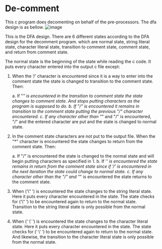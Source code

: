 # De-comment
This c program does decomenting on behalf of the pre-processors.
The dfa design is as bellow.
![image](https://user-images.githubusercontent.com/93342851/200265043-a94ab539-d828-4f6e-9d8e-21922736720a.png)

This is the DFA design. There are 6 different states according to the DFA design for the decomment program. which are normal state, string literal state, character literal state, transition to comment state, comment state, and return from comment state.

The normal state is the beginning of the state while reading the c code. It puts every character entered into the output c file except:
1. When the ‘/’ character is encountered since it is a way to enter into the comment state the state is changed to transition to the comment state. Then:
    
    a. If "*" is encountered in the transition to comment state the state changes to comment state. And stops putting characters as the program is supposed to do. 
    b. If "/" is encountered it remains in transition to the comment state putting the previous "/" character encountered. 
    c. If any character other than "*" and "/" is encountered, "/" and the entered character are put and the state is changed to normal state.
   
2. In the comment state characters are not put to the output file. When the "*" character is encountered the state changes to return from the comment state. Then:

    a. If "/" is encountered the state is changed to the normal state and will begin putting characters as specified in 1. 
    b. If ‘*’ is encountered the state remains in return from the comment state since if ‘/’ is encountered in the next iteration the state could change to normal state. 
    c. If any character other than the "/" and "*" is encountered the state returns to the comment state.

3. When (‘\” ’) is encountered the state changes to the string literal state. Here it puts every character encountered in the state. The state checks for (‘\” ’) to be encountered again to return to the normal state. Transition to the string literal state is only possible from the normal state.

4. When (‘ \’ ’) is encountered the state changes to the character literal state. Here it puts every character encountered in the state. The state checks for (‘ \’ ’) to be encountered again to return to the normal state. And likewise, the transition to the character literal state is only possible from the normal state.
